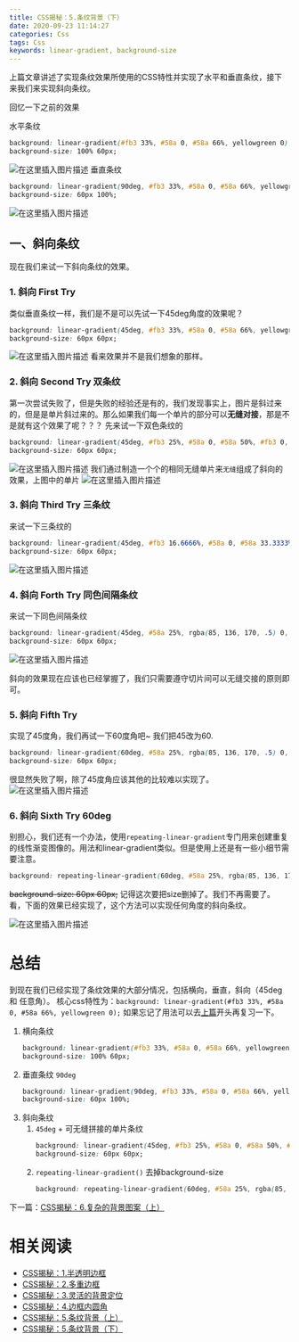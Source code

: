 ```yaml
---
title: CSS揭秘：5.条纹背景（下）
date: 2020-09-23 11:14:27
categories: Css
tags: Css
keywords: linear-gradient, background-size
---
```


上篇文章讲述了实现条纹效果所使用的CSS特性并实现了水平和垂直条纹，接下来我们来实现斜向条纹。

回忆一下之前的效果

水平条纹

```css
background: linear-gradient(#fb3 33%, #58a 0, #58a 66%, yellowgreen 0);
background-size: 100% 60px;
```
![在这里插入图片描述](https://img-blog.csdnimg.cn/20200703004052995.png)
 垂直条纹
```css
background: linear-gradient(90deg, #fb3 33%, #58a 0, #58a 66%, yellowgreen 0);
background-size: 60px 100%;
```
![在这里插入图片描述](https://img-blog.csdnimg.cn/20200703010130334.png)
## 一、斜向条纹 
现在我们来试一下斜向条纹的效果。
### 1. 斜向 First Try
类似垂直条纹一样，我们是不是可以先试一下45deg角度的效果呢？
```css
background: linear-gradient(45deg, #fb3 33%, #58a 0, #58a 66%, yellowgreen 0);
background-size: 60px 60px;
```

 ![在这里插入图片描述](https://img-blog.csdnimg.cn/20200707224917963.png)
 看来效果并不是我们想象的那样。
 
 ### 2. 斜向 Second Try 双条纹
 第一次尝试失败了，但是失败的经验还是有的，我们发现事实上，图片是斜过来的，但是是单片斜过来的。那么如果我们每一个单片的部分可以**无缝对接**，那是不是就有这个效果了呢？？？
 先来试一下双色条纹的
```css
background: linear-gradient(45deg, #fb3 25%, #58a 0, #58a 50%, #fb3 0, #fb3 75%, #58a 0, #58a 100%);
background-size: 60px 60px;
```

 ![在这里插入图片描述](https://img-blog.csdnimg.cn/20200707225023196.png)
 我们通过制造一个个的相同无缝单片来`无缝`组成了斜向的效果，上图中的单片
 ![在这里插入图片描述](https://img-blog.csdnimg.cn/2020070722525997.png)
 ### 3. 斜向 Third Try 三条纹
来试一下三条纹的
```css
background: linear-gradient(45deg, #fb3 16.6666%, #58a 0, #58a 33.3333%, yellowgreen 0, yellowgreen 50%, #fb3 0, #fb3 66.6666%, #58a 0, #58a 83.3333%, yellowgreen 0, yellowgreen 100%);
background-size: 60px 60px;
```
![在这里插入图片描述](https://img-blog.csdnimg.cn/20200708092318421.png)
 ### 4. 斜向 Forth Try 同色间隔条纹
来试一下同色间隔条纹
```css
background: linear-gradient(45deg, #58a 25%, rgba(85, 136, 170, .5) 0, rgba(85, 136, 170, .5) 50%, #58a 0, #58a 75%, rgba(85, 136, 170, .5) 0, rgba(85, 136, 170, .5) 100%);
background-size: 60px 60px;
```
![在这里插入图片描述](https://img-blog.csdnimg.cn/20200708093023181.png)

斜向的效果现在应该也已经掌握了，我们只需要遵守切片间可以无缝交接的原则即可。
 ### 5. 斜向 Fifth Try
实现了45度角，我们再试一下60度角吧~ 我们把45改为60.
```css
background: linear-gradient(60deg, #58a 25%, rgba(85, 136, 170, .5) 0, rgba(85, 136, 170, .5) 50%, #58a 0, #58a 75%, rgba(85, 136, 170, .5) 0, rgba(85, 136, 170, .5) 100%);
background-size: 60px 60px;
```
很显然失败了啊，除了45度角应该其他的比较难以实现了。
![在这里插入图片描述](https://img-blog.csdnimg.cn/20200708093435612.png)
 ### 6. 斜向 Sixth Try 60deg
别担心，我们还有一个办法，使用`repeating-linear-gradient`专门用来创建重复的线性渐变图像的。用法和linear-gradient类似。但是使用上还是有一些小细节需要注意。
```css
background: repeating-linear-gradient(60deg, #58a 25%, rgba(85, 136, 170, .5) 0, rgba(85, 136, 170, .5) 50%, #58a 0, #58a 75%, rgba(85, 136, 170, .5) 0, rgba(85, 136, 170, .5) 100%);
```
~~background-size: 60px 60px;~~  记得这次要把size删掉了。我们不再需要了。
看，下面的效果已经实现了，这个方法可以实现任何角度的斜向条纹。

![在这里插入图片描述](https://img-blog.csdnimg.cn/20200708094400556.png)
# 总结
到现在我们已经实现了条纹效果的大部分情况，包括横向，垂直，斜向（45deg 和 任意角）。
核心css特性为：`background: linear-gradient(#fb3 33%, #58a 0, #58a 66%, yellowgreen 0);` 如果忘记了用法可以去[上篇](https://blog.csdn.net/lunhui1994_/article/details/106933714)开头再复习一下。
1. 横向条纹 
	```css
	background: linear-gradient(#fb3 33%, #58a 0, #58a 66%, yellowgreen 0);
	background-size: 100% 60px;
	```
2. 垂直条纹 `90deg`
	```css
	background: linear-gradient(90deg, #fb3 33%, #58a 0, #58a 66%, yellowgreen 0);
	background-size: 60px 100%;
	```
3. 斜向条纹
	1.  `45deg` + 可无缝拼接的单片条纹
		```css
		background: linear-gradient(45deg, #fb3 25%, #58a 0, #58a 50%, #fb3 0, #fb3 75%, #58a 0, #58a 100%);
		background-size: 60px 60px;
		```
	2. `repeating-linear-gradient()` 去掉background-size
		 ```css
		background: repeating-linear-gradient(60deg, #58a 25%, rgba(85, 136, 170, .5) 0, rgba(85, 136, 170, .5) 50%, #58a 0, #58a 75%, rgba(85, 136, 170, .5) 0, rgba(85, 136, 170, .5) 100%);
		```
下一篇：[CSS揭秘：6.复杂的背景图案（上）](https://blog.csdn.net/lunhui1994_/article/details/108526888)

# 相关阅读
- [CSS揭秘：1.半透明边框](https://blog.csdn.net/lunhui1994_/article/details/106653195)
- [CSS揭秘：2.多重边框](https://blog.csdn.net/lunhui1994_/article/details/106677231)
- [CSS揭秘：3.灵活的背景定位](https://blog.csdn.net/lunhui1994_/article/details/106699349)
- [CSS揭秘：4.边框内圆角](https://blog.csdn.net/lunhui1994_/article/details/106845534)
- [CSS揭秘：5.条纹背景（上）](https://blog.csdn.net/lunhui1994_/article/details/106933714)
- [CSS揭秘：5.条纹背景（下）](https://blog.csdn.net/lunhui1994_/article/details/107192736)